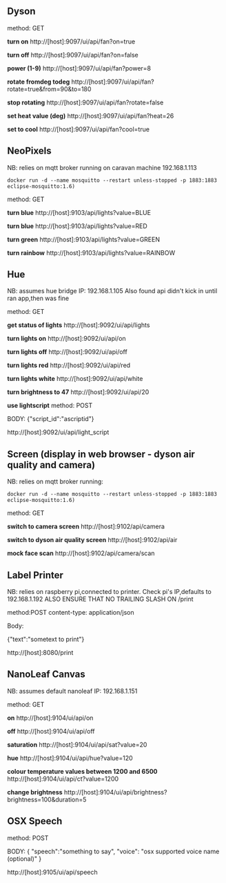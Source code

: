 

Dyson
-----

method: GET

**turn on**
http://[host]:9097/ui/api/fan?on=true

**turn off**
http://[host]:9097/ui/api/fan?on=false

**power (1-9)**
http://[host]:9097/ui/api/fan?power=8

**rotate fromdeg todeg**
http://[host]:9097/ui/api/fan?rotate=true&from=90&to=180

**stop rotating**
http://[host]:9097/ui/api/fan?rotate=false

**set heat value (deg)**
http://[host]:9097/ui/api/fan?heat=26

**set to cool**
http://[host]:9097/ui/api/fan?cool=true


NeoPixels
-------

NB: relies on mqtt broker running on caravan machine 192.168.1.113

```
docker run -d --name mosquitto --restart unless-stopped -p 1883:1883 eclipse-mosquitto:1.6)
```

method: GET

**turn blue**
http://[host]:9103/api/lights?value=BLUE

**turn blue**
http://[host]:9103/api/lights?value=RED

**turn green**
http://[host]:9103/api/lights?value=GREEN

**turn rainbow**
http://[host]:9103/api/lights?value=RAINBOW


Hue
---

NB: assumes hue bridge IP: 192.168.1.105
Also found api didn't kick in until ran app,then was fine

method: GET

**get status of lights**
http://[host]:9092/ui/api/lights

**turn lights on**
http://[host]:9092/ui/api/on

**turn lights off**
http://[host]:9092/ui/api/off

**turn lights red**
http://[host]:9092/ui/api/red

**turn lights white**
http://[host]:9092/ui/api/white

**turn brightness to 47**
http://[host]:9092/ui/api/20

**use lightscript**
method: POST

BODY: 
{"script_id":"ascriptid"}

http://[host]:9092/ui/api/light_script


Screen (display in web browser - dyson air quality and camera)
------

NB: relies on mqtt broker running:

```
docker run -d --name mosquitto --restart unless-stopped -p 1883:1883 eclipse-mosquitto:1.6)
```

method: GET

**switch to camera screen**
http://[host]:9102/api/camera

**switch to dyson air quality screen**
http://[host]:9102/api/air

**mock face scan**
http://[host]:9102/api/camera/scan


Label Printer
-------------

NB: relies on raspberry pi,connected to printer. Check pi's IP,defaults to 192.168.1.192 ALSO ENSURE THAT NO TRAILING SLASH ON /print

method:POST
content-type: application/json

Body:

{"text":"sometext to print"}

http://[host]:8080/print


NanoLeaf Canvas
---------------

NB: assumes default nanoleaf IP: 192.168.1.151

method: GET

**on**
http://[host]:9104/ui/api/on

**off**
http://[host]:9104/ui/api/off

**saturation**
http://[host]:9104/ui/api/sat?value=20

**hue**
http://[host]:9104/ui/api/hue?value=120

**colour temperature values between 1200 and 6500**
http://[host]:9104/ui/api/ct?value=1200

**change brightness**
http://[host]:9104/ui/api/brightness?brightness=100&duration=5

OSX Speech
----------

method: POST

BODY: 
{
    "speech":"something to say", 
    "voice": "osx supported voice name (optional)"
}

http://[host]:9105/ui/api/speech
